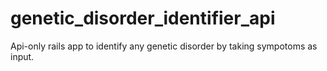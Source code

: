 # genetic_disorder_identifier_api

Api-only rails app to identify any genetic disorder by taking sympotoms as input.

